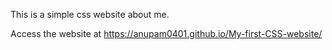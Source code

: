This is a simple css website about me.

Access the website at https://anupam0401.github.io/My-first-CSS-website/
